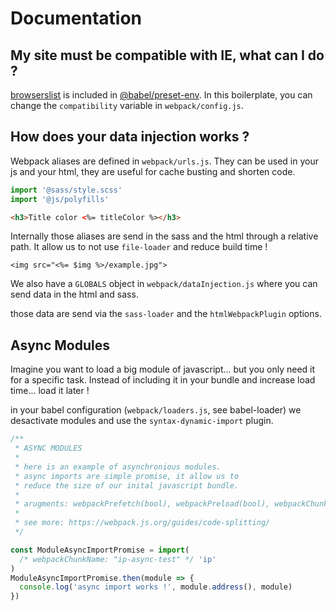 # Documentation

## My site must be compatible with IE, what can I do ?

[browserslist](https://github.com/browserslist/browserslist) is included in [@babel/preset-env](https://babeljs.io/docs/en/babel-preset-env).
In this boilerplate, you can change the `compatibility` variable in `webpack/config.js`.

## How does your data injection works ?

Webpack aliases are defined in `webpack/urls.js`. They can be used in your js and your html,
they are useful for cache busting and shorten code.

```javascript
import '@sass/style.scss'
import '@js/polyfills'
```

```html
<h3>Title color <%= titleColor %></h3>
```

Internally those aliases are send in the sass and the html through a relative path.
It allow us to not use `file-loader` and reduce build time !

```ejs
<img src="<%= $img %>/example.jpg">
```

We also have a `GLOBALS` object in `webpack/dataInjection.js` where you can send data
in the html and sass.

those data are send via the `sass-loader` and the `htmlWebpackPlugin` options.

## Async Modules

Imagine you want to load a big module of javascript... but you only need it for a specific task.
Instead of including it in your bundle and increase load time... load it later !

in your babel configuration (`webpack/loaders.js`, see babel-loader) we desactivate modules and use the `syntax-dynamic-import` plugin.

```javascript
/**
 * ASYNC MODULES
 *
 * here is an example of asynchronious modules.
 * async imports are simple promise, it allow us to
 * reduce the size of our inital javascript bundle.
 *
 * arugments: webpackPrefetch(bool), webpackPreload(bool), webpackChunkName(string)
 *
 * see more: https://webpack.js.org/guides/code-splitting/
 */

const ModuleAsyncImportPromise = import(
  /* webpackChunkName: "ip-async-test" */ 'ip'
)
ModuleAsyncImportPromise.then(module => {
  console.log('async import works !', module.address(), module)
})
```